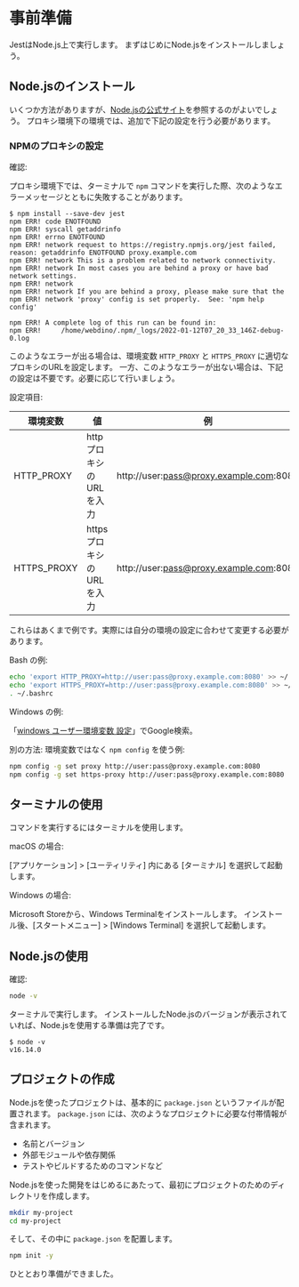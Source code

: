 # 事前準備

JestはNode.js上で実行します。
まずはじめにNode.jsをインストールしましょう。

## Node.jsのインストール

いくつか方法がありますが、[Node.jsの公式サイト](https://nodejs.org)を参照するのがよいでしょう。
プロキシ環境下の環境では、追加で下記の設定を行う必要があります。

### NPMのプロキシの設定

確認:

プロキシ環境下では、ターミナルで `npm` コマンドを実行した際、次のようなエラーメッセージとともに失敗することがあります。

```console
$ npm install --save-dev jest
npm ERR! code ENOTFOUND
npm ERR! syscall getaddrinfo
npm ERR! errno ENOTFOUND
npm ERR! network request to https://registry.npmjs.org/jest failed, reason: getaddrinfo ENOTFOUND proxy.example.com
npm ERR! network This is a problem related to network connectivity.
npm ERR! network In most cases you are behind a proxy or have bad network settings.
npm ERR! network
npm ERR! network If you are behind a proxy, please make sure that the
npm ERR! network 'proxy' config is set properly.  See: 'npm help config'

npm ERR! A complete log of this run can be found in:
npm ERR!     /home/webdino/.npm/_logs/2022-01-12T07_20_33_146Z-debug-0.log
```

このようなエラーが出る場合は、環境変数 `HTTP_PROXY` と `HTTPS_PROXY` に適切なプロキシのURLを設定します。
一方、このようなエラーが出ない場合は、下記の設定は不要です。必要に応じて行いましょう。

設定項目:

| 環境変数    | 値                       | 例                                      |
| ----------- | ------------------------ | --------------------------------------- |
| HTTP_PROXY  | httpプロキシのURLを入力  | http://user:pass@proxy.example.com:8080 |
| HTTPS_PROXY | httpsプロキシのURLを入力 | http://user:pass@proxy.example.com:8080 |

これらはあくまで例です。実際には自分の環境の設定に合わせて変更する必要があります。

Bash の例:

```bash
echo 'export HTTP_PROXY=http://user:pass@proxy.example.com:8080' >> ~/.bashrc
echo 'export HTTPS_PROXY=http://user:pass@proxy.example.com:8080' >> ~/.bashrc
. ~/.bashrc
```

Windows の例:

「[windows ユーザー環境変数 設定](https://www.google.com/search?q=windows+%E3%83%A6%E3%83%BC%E3%82%B6%E3%83%BC%E7%92%B0%E5%A2%83%E5%A4%89%E6%95%B0+%E8%A8%AD%E5%AE%9A&oq=windows+%E3%83%A6%E3%83%BC%E3%82%B6%E3%83%BC%E7%92%B0%E5%A2%83%E5%A4%89%E6%95%B0+%E8%A8%AD%E5%AE%9A)」でGoogle検索。

別の方法: 環境変数ではなく `npm config` を使う例:

```bash
npm config -g set proxy http://user:pass@proxy.example.com:8080
npm config -g set https-proxy http://user:pass@proxy.example.com:8080
```

## ターミナルの使用

コマンドを実行するにはターミナルを使用します。

macOS の場合:

[アプリケーション] > [ユーティリティ] 内にある [ターミナル] を選択して起動します。

Windows の場合:

Microsoft Storeから、Windows Terminalをインストールします。
インストール後、[スタートメニュー] > [Windows Terminal] を選択して起動します。

## Node.jsの使用

確認:

```bash
node -v
```

ターミナルで実行します。
インストールしたNode.jsのバージョンが表示されていれば、Node.jsを使用する準備は完了です。

```console
$ node -v
v16.14.0
```

## プロジェクトの作成

Node.jsを使ったプロジェクトは、基本的に `package.json` というファイルが配置されます。
`package.json` には、次のようなプロジェクトに必要な付帯情報が含まれます。

- 名前とバージョン
- 外部モジュールや依存関係
- テストやビルドするためのコマンドなど

Node.jsを使った開発をはじめるにあたって、最初にプロジェクトのためのディレクトリを作成します。

```bash
mkdir my-project
cd my-project
```

そして、その中に `package.json` を配置します。

```bash
npm init -y
```

ひととおり準備ができました。

